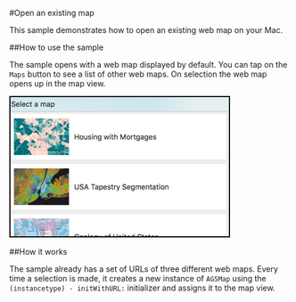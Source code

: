 #Open an existing map

This sample demonstrates how to open an existing web map on your Mac.

##How to use the sample

The sample opens with a web map displayed by default. You can tap on the `Maps` button to see a list of other web maps. On selection the web map opens up in the map view.

![](image1.png)

##How it works

The sample already has a set of URLs of three different web maps. Every time a selection is made, it creates a new instance of `AGSMap` using the `(instancetype) - initWithURL:` initializer and assigns it to the map view.





